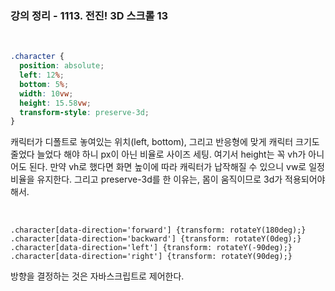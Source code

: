 ### 강의 정리 - 1113. 전진! 3D 스크롤 13

<br />

```css
.character {
  position: absolute;
  left: 12%;
  bottom: 5%;
  width: 10vw;
  height: 15.58vw;
  transform-style: preserve-3d;
}
```

캐릭터가 디폴트로 놓여있는 위치(left, bottom), 그리고 반응형에 맞게 캐릭터 크기도 줄었다 늘었다 해야 하니 px이 아닌 비율로 사이즈 세팅. 여기서 height는 꼭 vh가 아니어도 된다. 만약 vh로 했다면 화면 높이에 따라 캐릭터가 납작해질 수 있으니 vw로 일정비율을 유지한다. 그리고 preserve-3d를 한 이유는, 몸이 움직이므로 3d가 적용되어야 해서.

<br />

```
.character[data-direction='forward'] {transform: rotateY(180deg);}
.character[data-direction='backward'] {transform: rotateY(0deg);}
.character[data-direction='left'] {transform: rotateY(-90deg);}
.character[data-direction='right'] {transform: rotateY(90deg);}
```
방향을 결정하는 것은 자바스크립트로 제어한다.

